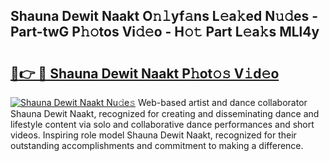 ## Shauna Dewit Naakt O𝚗𝚕yf𝚊ns L𝚎a𝚔ed N𝚞𝚍es - Part-twG P𝚑𝚘tos Vi𝚍𝚎o - H𝚘𝚝 Part L𝚎a𝚔s MLl4y

# <h2><a href="http://kfa9uh1.oniu.top/?m=Shauna+Dewit+Naakt">🔗👉 🔴 Shauna Dewit Naakt P𝚑ot𝚘𝚜 V𝚒d𝚎o</a></h2>

[![Shauna Dewit Naakt Nu𝚍e𝚜](https://i.imgur.com/0qMVB7G.gif)](http://kfa9uh1.oniu.top/?m=Shauna+Dewit+Naakt)
Web-based artist and dance collaborator Shauna Dewit Naakt, recognized for creating and disseminating dance and lifestyle content via solo and collaborative dance performances and short videos. Inspiring role model Shauna Dewit Naakt, recognized for their outstanding accomplishments and commitment to making a difference.  
